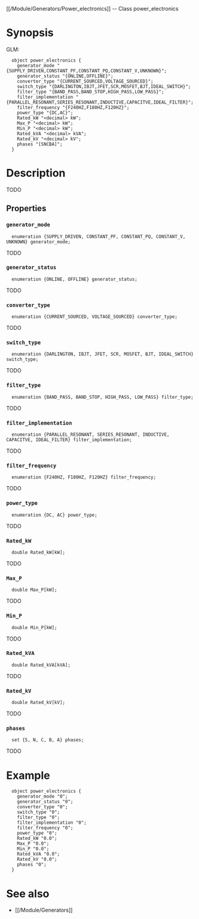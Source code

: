 [[/Module/Generators/Power_electronics]] -- Class power_electronics

# Synopsis

GLM:

~~~
  object power_electronics {
    generator_mode "{SUPPLY_DRIVEN,CONSTANT_PF,CONSTANT_PQ,CONSTANT_V,UNKNOWN}";
    generator_status "{ONLINE,OFFLINE}";
    converter_type "{CURRENT_SOURCED,VOLTAGE_SOURCED}";
    switch_type "{DARLINGTON,IBJT,JFET,SCR,MOSFET,BJT,IDEAL_SWITCH}";
    filter_type "{BAND_PASS,BAND_STOP,HIGH_PASS,LOW_PASS}";
    filter_implementation "{PARALLEL_RESONANT,SERIES_RESONANT,INDUCTIVE,CAPACITVE,IDEAL_FILTER}";
    filter_frequency "{F240HZ,F180HZ,F120HZ}";
    power_type "{DC,AC}";
    Rated_kW "<decimal> kW";
    Max_P "<decimal> kW";
    Min_P "<decimal> kW";
    Rated_kVA "<decimal> kVA";
    Rated_kV "<decimal> kV";
    phases "[SNCBA]";
  }
~~~

# Description

TODO

## Properties

### `generator_mode`
~~~
  enumeration {SUPPLY_DRIVEN, CONSTANT_PF, CONSTANT_PQ, CONSTANT_V, UNKNOWN} generator_mode;
~~~

TODO

### `generator_status`
~~~
  enumeration {ONLINE, OFFLINE} generator_status;
~~~

TODO

### `converter_type`
~~~
  enumeration {CURRENT_SOURCED, VOLTAGE_SOURCED} converter_type;
~~~

TODO

### `switch_type`
~~~
  enumeration {DARLINGTON, IBJT, JFET, SCR, MOSFET, BJT, IDEAL_SWITCH} switch_type;
~~~

TODO

### `filter_type`
~~~
  enumeration {BAND_PASS, BAND_STOP, HIGH_PASS, LOW_PASS} filter_type;
~~~

TODO

### `filter_implementation`
~~~
  enumeration {PARALLEL_RESONANT, SERIES_RESONANT, INDUCTIVE, CAPACITVE, IDEAL_FILTER} filter_implementation;
~~~

TODO

### `filter_frequency`
~~~
  enumeration {F240HZ, F180HZ, F120HZ} filter_frequency;
~~~

TODO

### `power_type`
~~~
  enumeration {DC, AC} power_type;
~~~

TODO

### `Rated_kW`
~~~
  double Rated_kW[kW];
~~~

TODO

### `Max_P`
~~~
  double Max_P[kW];
~~~

TODO

### `Min_P`
~~~
  double Min_P[kW];
~~~

TODO

### `Rated_kVA`
~~~
  double Rated_kVA[kVA];
~~~

TODO

### `Rated_kV`
~~~
  double Rated_kV[kV];
~~~

TODO

### `phases`
~~~
  set {S, N, C, B, A} phases;
~~~

TODO

# Example

~~~
  object power_electronics {
    generator_mode "0";
    generator_status "0";
    converter_type "0";
    switch_type "0";
    filter_type "0";
    filter_implementation "0";
    filter_frequency "0";
    power_type "0";
    Rated_kW "0.0";
    Max_P "0.0";
    Min_P "0.0";
    Rated_kVA "0.0";
    Rated_kV "0.0";
    phases "0";
  }
~~~

# See also
* [[/Module/Generators]]

